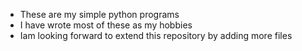 - These are my simple python programs
- I have wrote most of these as my hobbies
- Iam looking forward to extend this repository by adding more files
